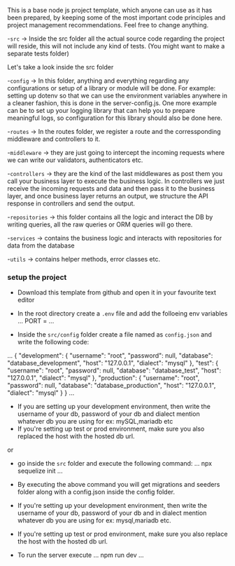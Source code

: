 This is a base node js project template, which anyone can use as it has been prepared, by keeping some of the most important code principles and project management recommendations. Feel free to change anything.

-`src` → Inside the src folder all the actual source code regarding the project will reside, this will not include any kind of tests. (You might want to make a separate tests folder)

Let's take a look inside the src folder

-`config` → In this folder, anything and everything regarding any configurations or setup of a library or module will be done. For example: setting up dotenv so that we can use the environment variables anywhere in a cleaner fashion, this is done in the server-config.js. One more example can be to set up your logging library that can help you to prepare meaningful logs, so configuration for this library should also be done here.

-`routes` → In the routes folder, we register a route and the corressponding middleware and 
controllers to it.

-`middleware` -> they are just going to intercept the incoming requests where we can write our 
validators, authenticators etc.

-`controllers` -> they are the kind of the last middlewares as post them you call your business layer
to execute the business logic. In controllers we just receive the incoming requests and data and then pass it to the business layer, and once business layer returns an output, we structure the API response in controllers and send the output.

-`repositories` -> this folder contains all the logic and interact the DB by writing queries, all the raw queries or ORM queries will go there.

-`services` -> contains the business logic and interacts with repositories for data from the database

-`utils` -> contains helper methods, error classes etc.


### setup the project

- Download this template from github and open it in your favourite text editor
- In the root directory create a `.env` file and add the folloeing env variables
  ...
    PORT = <Port Number of your choice>
  ...

- Inside the `src/config` folder create a file named as `config.json` and write the following code:

...
{
  "development": {
    "username": "root",
    "password": null,
    "database": "database_development",
    "host": "127.0.0.1",
    "dialect": "mysql"
  },
  "test": {
    "username": "root",
    "password": null,
    "database": "database_test",
    "host": "127.0.0.1",
    "dialect": "mysql"
  },
  "production": {
    "username": "root",
    "password": null,
    "database": "database_production",
    "host": "127.0.0.1",
    "dialect": "mysql"
  }
}
...

- If you are setting up your development environment, then write the username of your db, password of your db and dialect mention whatever db you are using for ex: mySQL,mariadb etc
- If you're setting up test or prod environment, make sure you also replaced the host with the hosted  db url.


or

- go inside the `src` folder and execute the following command:
  ...
    npx sequelize init
  ...

- By executing the above command you will get migrations and seeders folder along with a config.json inside the config folder.
- If you're setting up your development environment, then write the username of your db, password of your db and in dialect mention whatever db you are using for ex: mysql,mariadb etc.
- If you're setting up test or prod environment, make sure you also replace the host with the hosted db url.

- To run the server execute
 ...
 npm run dev
 ...